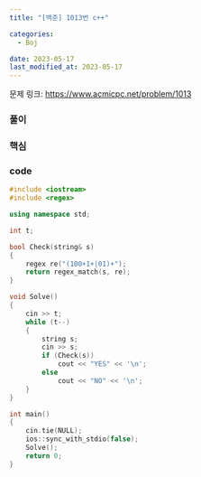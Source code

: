 ```yaml
---
title: "[백준] 1013번 c++"

categories:
  - Boj

date: 2023-05-17
last_modified_at: 2023-05-17
---
```


문제 링크: <a href="https://www.acmicpc.net/problem/1013" target="_blank">https://www.acmicpc.net/problem/1013</a>  

### 풀이  

### 핵심  

### code  
```c++
#include <iostream>
#include <regex>

using namespace std;

int t;

bool Check(string& s)
{
    regex re("(100+1+|01)+");
    return regex_match(s, re);
}

void Solve()
{
    cin >> t;
    while (t--) 
    {
        string s;
        cin >> s;
        if (Check(s))
            cout << "YES" << '\n';
        else
            cout << "NO" << '\n';
    }
}

int main()
{
    cin.tie(NULL);
    ios::sync_with_stdio(false);
    Solve();
    return 0;
}
```